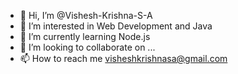 - 👋 Hi, I’m @Vishesh-Krishna-S-A
- 👀 I’m interested in Web Development and Java
- 🌱 I’m currently learning Node.js
- 💞️ I’m looking to collaborate on ...
- 📫 How to reach me visheshkrishnasa@gmail.com

<!---
Vishesh-Krishna-S-A/Vishesh-Krishna-S-A is a ✨ special ✨ repository because its `README.md` (this file) appears on your GitHub profile.
You can click the Preview link to take a look at your changes.
--->
